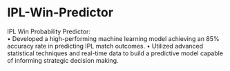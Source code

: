 # IPL-Win-Predictor
IPL Win Probability Predictor:   
• Developed a high-performing machine learning model achieving an 85% accuracy rate in predicting IPL match outcomes. 
• Utilized advanced statistical techniques and real-time data to build a predictive model capable of informing strategic decision
making. 

